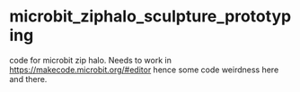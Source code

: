 # microbit_ziphalo_sculpture_prototyping
code for microbit zip halo. Needs to work in https://makecode.microbit.org/#editor hence some code weirdness here and there.
